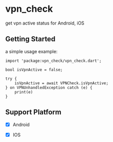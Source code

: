 # vpn_check

get vpn active status for Android, iOS

## Getting Started

a simple usage example:

```
import 'package:vpn_check/vpn_check.dart';

bool isVpnActive = false;

try {
    isVpnActive = await VPNCheck.isVpnActive;
} on VPNUnhandledException catch (e) {
    print(e)
}
```
## Support Platform

- [x] Android
- [x] IOS


